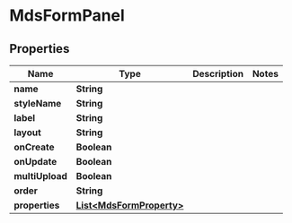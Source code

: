 
# MdsFormPanel

## Properties
Name | Type | Description | Notes
------------ | ------------- | ------------- | -------------
**name** | **String** |  | 
**styleName** | **String** |  | 
**label** | **String** |  | 
**layout** | **String** |  | 
**onCreate** | **Boolean** |  | 
**onUpdate** | **Boolean** |  | 
**multiUpload** | **Boolean** |  | 
**order** | **String** |  | 
**properties** | [**List&lt;MdsFormProperty&gt;**](MdsFormProperty.md) |  | 



